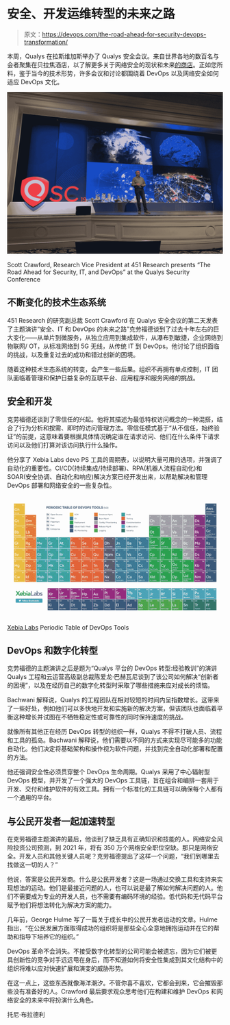 # 安全、开发运维转型的未来之路

> 原文：<https://devops.com/the-road-ahead-for-security-devops-transformation/>

本周，Qualys 在拉斯维加斯举办了 Qualys 安全会议。来自世界各地的数百名与会者聚集在贝拉焦酒店，以了解更多关于网络安全的现状和未来[的商店](https://blog.qualys.com/misc/2019/11/20/the-power-and-future-of-the-qualys-cloud-platform)。正如您所料，鉴于当今的技术形势，许多会议和讨论都围绕着 DevOps 以及网络安全如何适应 DevOps 文化。

![Scott Crawford Qualys Security Conference](img/c32aa1f1266c0db3bb5f1b72c3b8077f.png)

Scott Crawford, Research Vice President at 451 Research presents “The Road Ahead for Security, IT, and DevOps” at the Qualys Security Conference

## 不断变化的技术生态系统

451 Research 的研究副总裁 Scott Crawford 在 Qualys 安全会议的第二天发表了主题演讲“安全、IT 和 DevOps 的未来之路”克劳福德谈到了过去十年左右的巨大变化——从单片到微服务，从独立应用到集成软件，从瀑布到敏捷，企业网络到物联网/ OT，从标准网络到 5G 无线，从传统 IT 到 DevOps。他讨论了组织面临的挑战，以及重复过去的成功和错过创新的困境。

随着这种技术生态系统的转变，会产生一些后果。组织不再拥有单点控制，IT 团队面临着管理和保护日益复杂的互联平台、应用程序和服务网络的挑战。

## 安全和开发

克劳福德还谈到了零信任的兴起。他将其描述为最低特权访问概念的一种混搭，结合了行为分析和按需、即时的访问管理方法。零信任模式基于“从不信任，始终验证”的前提，这意味着要根据具体情况确定谁在请求访问、他们在什么条件下请求访问以及他们打算对该访问执行什么操作。

他分享了 Xebia Labs devo PS 工具的周期表，以说明大量可用的选项，并强调了自动化的重要性。CI/CD(持续集成/持续部署)、RPA(机器人流程自动化)和 SOAR(安全协调、自动化和响应)解决方案已经开发出来，以帮助解决和管理 DevOps 部署和网络安全的一些复杂性。

![Xebia Labs Periodic Table of DevOps Tools](img/d55f117c033e2c44e140f90a16d38c86.png)

[Xebia Labs](https://xebialabs.com/periodic-table-of-devops-tools/) Periodic Table of DevOps Tools

## DevOps 和数字化转型

克劳福德的主题演讲之后是题为“Qualys 平台的 DevOps 转型:经验教训”的演讲 Qualys 工程和云运营高级副总裁陈爱龙·巴赫瓦尼谈到了该公司如何解决“创新者的困境”，以及在经历自己的数字化转型时采取了哪些措施来应对成长的烦恼。

Bachwani 解释说，Qualys 的工程团队在相对较短的时间内呈指数增长。这带来了一些好处，例如他们可以多快地开发和实施新的解决方案，但该团队也面临着平衡这种增长并试图在不牺牲稳定性或可靠性的同时保持速度的挑战。

就像所有其他正在经历 DevOps 转型的组织一样，Qualys 不得不打破人员、流程和工具的孤岛。Bachwani 解释说，他们需要以不同的方式来实现尽可能多的功能自动化。他们决定将基础架构和操作视为软件问题，并找到完全自动化部署和配置的方法。

他还强调安全性必须贯穿整个 DevOps 生命周期。Qualys 采用了中心辐射型 DevOps 模型，并开发了一个强大的 DevOps 工具链，旨在组合和编排一套用于开发、交付和维护软件的有效工具。拥有一个标准化的工具链可以确保每个人都有一个通用的平台。

## 与公民开发者一起加速转型

在克劳福德主题演讲的最后，他谈到了缺乏具有正确知识和技能的人。网络安全风险投资公司预测，到 2021 年，将有 350 万个网络安全职位空缺。那只是网络安全。开发人员和其他关键人员呢？克劳福德提出了这样一个问题，“我们到哪里去找做这一切的人？”

他说，答案是公民开发商。什么是公民开发者？这是一场通过交换工具和支持来实现想法的运动。他们是最接近问题的人，也可以说是最了解如何解决问题的人。他们不需要成为专业的开发人员，也不需要有编码环境的经验。低代码和无代码平台赋予他们将想法转化为解决方案的能力。

几年前，George Hulme 写了一篇关于成长中的公民开发者运动的文章。Hulme 指出，“在公民发展方面取得成功的组织将是那些全心全意地拥抱运动并在它的帮助和指导下培养它的组织。”

DevOps 革命不会消失。不接受数字化转型的公司可能会被遗忘，因为它们被更具创新性的竞争对手远远甩在身后，而不知道如何将安全性集成到其文化结构中的组织将难以应对快速扩展和演变的威胁形势。

在这一点上，这些东西就像海洋潮汐。不管你喜不喜欢，它都会到来，它会摧毁那些没有准备好的人。Crawford 最后要求观众思考他们在构建和维护 DevOps 和网络安全的未来中将扮演什么角色。

托尼·布拉德利